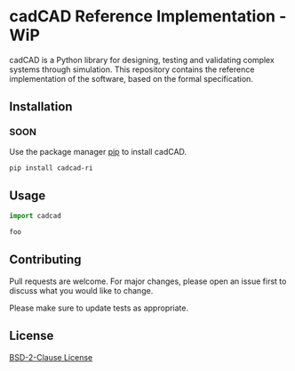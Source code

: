 # cadCAD Reference Implementation - WiP

cadCAD is a Python library for designing, testing and validating complex systems through simulation. This repository contains the reference implementation of the software, based on the formal specification.

## Installation

### SOON

Use the package manager [pip](https://pip.pypa.io/en/stable/) to install cadCAD.

```bash
pip install cadcad-ri
```

## Usage

```python
import cadcad

foo
```

## Contributing

Pull requests are welcome. For major changes, please open an issue first to discuss what you would like to change.

Please make sure to update tests as appropriate.

## License

[BSD-2-Clause License](LICENSE)
